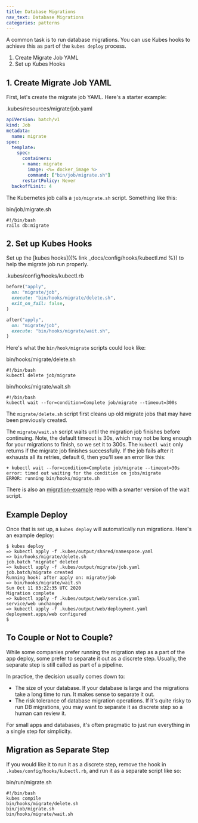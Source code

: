 ```yaml
---
title: Database Migrations
nav_text: Database Migrations
categories: patterns
---
```


A common task is to run database migrations. You can use Kubes hooks to achieve this as part of the `kubes deploy` process.

1. Create Migrate Job YAML
2. Set up Kubes Hooks

## 1. Create Migrate Job YAML

First, let's create the migrate job YAML. Here's a starter example:

.kubes/resources/migrate/job.yaml

```yaml
apiVersion: batch/v1
kind: Job
metadata:
  name: migrate
spec:
  template:
    spec:
      containers:
      - name: migrate
        image: <%= docker_image %>
        command: ["bin/job/migrate.sh"]
      restartPolicy: Never
  backoffLimit: 4
```

The Kubernetes job calls a `job/migrate.sh` script. Something like this:

bin/job/migrate.sh

    #!/bin/bash
    rails db:migrate

## 2. Set up Kubes Hooks

Set up the [kubes hooks]({% link _docs/config/hooks/kubectl.md %}) to help the migrate job run properly.

.kubes/config/hooks/kubectl.rb

```ruby
before("apply",
  on: "migrate/job",
  execute: "bin/hooks/migrate/delete.sh",
  exit_on_fail: false,
)

after("apply",
  on: "migrate/job",
  execute: "bin/hooks/migrate/wait.sh",
)
```

Here's what the `bin/hook/migrate` scripts could look like:

bin/hooks/migrate/delete.sh

    #!/bin/bash
    kubectl delete job/migrate

bin/hooks/migrate/wait.sh

    #!/bin/bash
    kubectl wait --for=condition=Complete job/migrate --timeout=300s

The `migrate/delete.sh` script first cleans up old migrate jobs that may have been previously created.

The `migrate/wait.sh` script waits until the migration job finishes before continuing. Note, the default timeout is 30s, which may not be long enough for your migrations to finish, so we set it to 300s.  The `kubectl wait` only returns if the migrate job finishes successfully. If the job fails after it exhausts all its retries, default 6, then you'll see an error like this:

    + kubectl wait --for=condition=Complete job/migrate --timeout=30s
    error: timed out waiting for the condition on jobs/migrate
    ERROR: running bin/hooks/migrate.sh

There is also an [migration-example](https://github.com/boltops-tools/kubes-examples/tree/master/yaml/migration-example) repo with a smarter version of the wait script.

## Example Deploy

Once that is set up, a `kubes deploy` will automatically run migrations. Here's an example deploy:

    $ kubes deploy
    => kubectl apply -f .kubes/output/shared/namespace.yaml
    => bin/hooks/migrate/delete.sh
    job.batch "migrate" deleted
    => kubectl apply -f .kubes/output/migrate/job.yaml
    job.batch/migrate created
    Running hook: after apply on: migrate/job
    => bin/hooks/migrate/wait.sh
    Sun Oct 11 03:22:35 UTC 2020
    Migration complete
    => kubectl apply -f .kubes/output/web/service.yaml
    service/web unchanged
    => kubectl apply -f .kubes/output/web/deployment.yaml
    deployment.apps/web configured
    $

## To Couple or Not to Couple?

While some companies prefer running the migration step as a part of the app deploy, some prefer to separate it out as a discrete step. Usually, the separate step is still called as part of a pipeline.

In practice, the decision usually comes down to:

* The size of your database. If your database is large and the migrations take a long time to run. It makes sense to separate it out.
* The risk tolerance of database migration operations. If it's quite risky to run DB migrations, you may want to separate it as discrete step so a human can review it.

For small apps and databases, it's often pragmatic to just run everything in a single step for simplicity.

## Migration as Separate Step

If you would like it to run it as a discrete step, remove the hook in `.kubes/config/hooks/kubectl.rb`, and run it as a separate script like so:

bin/run/migrate.sh

    #!/bin/bash
    kubes compile
    bin/hooks/migrate/delete.sh
    bin/job/migrate.sh
    bin/hooks/migrate/wait.sh
